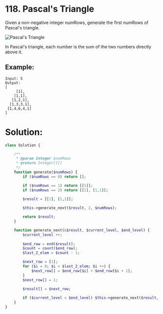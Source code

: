 # 118. Pascal's Triangle
Given a non-negative integer numRows, generate the first numRows of Pascal's triangle.

![Pascal's Triangle](https://upload.wikimedia.org/wikipedia/commons/0/0d/PascalTriangleAnimated2.gif)

In Pascal's triangle, each number is the sum of the two numbers directly above it.

## Example:
~~~
Input: 5
Output:
[
     [1],
    [1,1],
   [1,2,1],
  [1,3,3,1],
 [1,4,6,4,1]
]
~~~
# Solution:
~~~PHP
class Solution {

    /**
     * @param Integer $numRows
     * @return Integer[][]
     */
    function generate($numRows) {
        if ($numRows == 0) return [];

        if ($numRows == 1) return [[1]];
        if ($numRows == 2) return [[1], [1,1]];

        $result = [[1], [1,1]];
        
        $this->generate_next($result, 2, $numRows);

        return $result;
    }

    function generate_next(&$result, $current_level, $end_level) {
        $current_level ++;
        
        $end_row = end($result);
        $count = count($end_row);
        $last_2_elem = $count - 1;

        $next_row = [1];
        for ($i = 0; $i < $last_2_elem; $i ++) {
            $next_row[] = $end_row[$i] + $end_row[$i + 1];
        }
        $next_row[] = 1;

        $result[] = $next_row;
        
        if ($current_level < $end_level) $this->generate_next($result, $current_level, $end_level);
    }
}
~~~